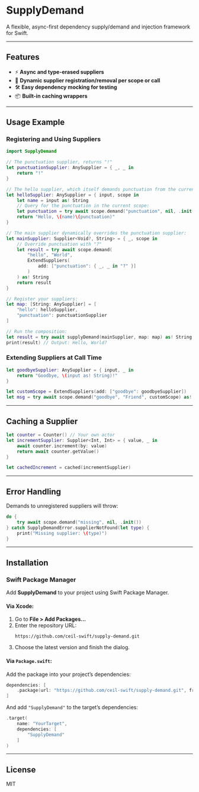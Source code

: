 # SupplyDemand

A flexible, async-first dependency supply/demand and injection framework for Swift.

---

## Features

- ⚡️ **Async and type-erased suppliers**  
- 🔁 **Dynamic supplier registration/removal per scope or call**
- 🛠 **Easy dependency mocking for testing**
- 📦 **Built-in caching wrappers**

---

## Usage Example

### Registering and Using Suppliers

```swift
import SupplyDemand

// The punctuation supplier, returns "!"
let punctuationSupplier: AnySupplier = { _, _ in
    return "!"
}

// The hello supplier, which itself demands punctuation from the current context:
let helloSupplier: AnySupplier = { input, scope in
    let name = input as! String
    // Query for the punctuation in the current scope:
    let punctuation = try await scope.demand("punctuation", nil, .init()) as! String
    return "Hello, \(name)\(punctuation)"
}

// The main supplier dynamically overrides the punctuation supplier:
let mainSupplier: Supplier<Void?, String> = { _, scope in
    // Override punctuation with "?"
    let result = try await scope.demand(
        "hello", "World", 
        ExtendSuppliers(
            add: ["punctuation": { _, _ in "?" }]
        )
    ) as! String
    return result
}

// Register your suppliers:
let map: [String: AnySupplier] = [
    "hello": helloSupplier,
    "punctuation": punctuationSupplier
]

// Run the composition:
let result = try await supplyDemand(mainSupplier, map: map) as! String
print(result) // Output: Hello, World?
```

### Extending Suppliers at Call Time

```swift
let goodbyeSupplier: AnySupplier = { input, _ in
    return "Goodbye, \(input as! String)!"
}

let customScope = ExtendSuppliers(add: ["goodbye": goodbyeSupplier])
let msg = try await scope.demand("goodbye", "Friend", customScope) as! String
```

---

## Caching a Supplier

```swift
let counter = Counter() // Your own actor
let incrementSupplier: Supplier<Int, Int> = { value, _ in
    await counter.increment(by: value)
    return await counter.getValue()
}

let cachedIncrement = cached(incrementSupplier)
```

---

## Error Handling

Demands to unregistered suppliers will throw:

```swift
do {
    try await scope.demand("missing", nil, .init())
} catch SupplyDemandError.supplierNotFound(let type) {
    print("Missing supplier: \(type)")
}
```

---

## Installation

### Swift Package Manager

Add **SupplyDemand** to your project using Swift Package Manager.

#### Via Xcode:

1. Go to **File > Add Packages...**
2. Enter the repository URL:
   ```
   https://github.com/ceil-swift/supply-demand.git
   ```
3. Choose the latest version and finish the dialog.

#### Via `Package.swift`:

Add the package into your project’s dependencies:
```swift
dependencies: [
    .package(url: "https://github.com/ceil-swift/supply-demand.git", from: "0.0.2")
]
```

And add `"SupplyDemand"` to the target’s dependencies:
```swift
.target(
    name: "YourTarget",
    dependencies: [
        "SupplyDemand"
    ]
)
```

---

## License

MIT
